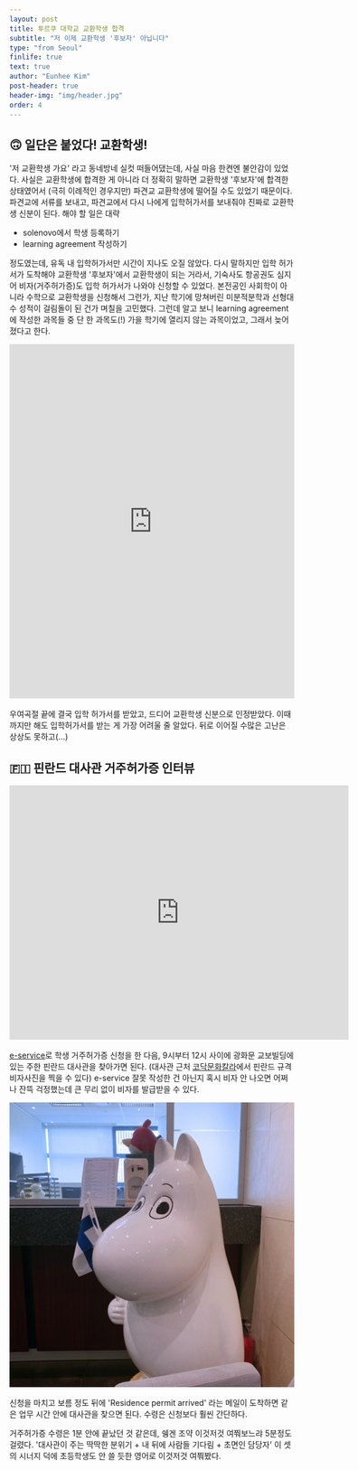 ```yaml
---
layout: post
title: 투르쿠 대학교 교환학생 합격
subtitle: "저 이제 교환학생 '후보자' 아닙니다"
type: "from Seoul"
finlife: true
text: true
author: "Eunhee Kim"
post-header: true
header-img: "img/header.jpg"
order: 4
---
```

## 🙃 일단은 붙었다! 교환학생!

'저 교환학생 가요' 라고 동네방네 실컷 떠들어댔는데, 사실 마음 한켠엔 불안감이 있었다. 사실은 교환학생에 합격한 게 아니라 더 정확히 말하면 교환학생 '후보자'에 합격한 상태였어서 (극히 이례적인 경우지만) 파견교 교환학생에 떨어질 수도 있었기 때문이다. 파견교에 서류를 보내고, 파견교에서 다시 나에게 입학허가서를 보내줘야 진짜로 교환학생 신분이 된다. 해야 할 일은 대략

* solenovo에서 학생 등록하기
* learning agreement 작성하기

정도였는데, 유독 내 입학허가서만 시간이 지나도 오질 않았다. 다시 말하지만 입학 허가서가 도착해야 교환학생 '후보자'에서 교환학생이 되는 거라서, 기숙사도 항공권도 심지어 비자(거주허가증)도 입학 허가서가 나와야 신청할 수 있었다. 본전공인 사회학이 아니라 수학으로 교환학생을 신청해서 그런가, 지난 학기에 망쳐버린 미분적분학과 선형대수 성적이 걸림돌이 된 건가 며칠을 고민했다. 그런데 알고 보니 learning agreement에 작성한 과목들 중 단 한 과목도(!) 가을 학기에 열리지 않는 과목이었고, 그래서 늦어졌다고 한다.

<iframe src="https://www.linkedin.com/embed/feed/update/urn:li:ugcPost:6534078390603956224" height="627" width="504" frameborder="0" allowfullscreen="" title="삽입된 업데이트"></iframe>

우여곡절 끝에 결국 입학 허가서를 받았고, 드디어 교환학생 신분으로 인정받았다. 이때까지만 해도 입학허가서를 받는 게 가장 어려울 줄 알았다. 뒤로 이어질 수많은 고난은 상상도 못하고(...)



## 🇫🇮 핀란드 대사관 거주허가증 인터뷰

<iframe src="https://www.google.com/maps/embed?pb=!1m18!1m12!1m3!1d3162.332140546246!2d126.97567151472072!3d37.57079587979711!2m3!1f0!2f0!3f0!3m2!1i1024!2i768!4f13.1!3m3!1m2!1s0x357cbd273168acdf%3A0xcd69f08fed2a29fb!2z7KO87ZWcIO2VgOuegOuTnCDrjIDsgqzqtIA!5e0!3m2!1sko!2skr!4v1561129810350!5m2!1sko!2skr" width="600" height="450" frameborder="0" style="border:0" allowfullscreen></iframe>

[e-service](https://finlandabroad.fi/web/kor/frontpage)로 학생 거주허가증 신청을 한 다음, 9시부터 12시 사이에 광화문 교보빌딩에 있는 주한 핀란드 대사관을 찾아가면 된다. (대사관 근처 <u>코닥문화칼라</u>에서 핀란드 규격 비자사진을 찍을 수 있다) e-service 잘못 작성한 건 아닌지 혹시 비자 안 나오면 어쩌나 잔뜩 걱정했는데 큰 무리 없이 비자를 발급받을 수 있다. 

![대사관의 무민](img/moomin.jpg)

신청을 마치고 보름 정도 뒤에 'Residence permit arrived' 라는 메일이 도착하면 같은 업무 시간 안에 대사관을 찾으면 된다. 수령은 신청보다 훨씬 간단하다. 

거주허가증 수령은 1분 안에 끝났던 것 같은데, 쉥겐 조약 이것저것 여쭤보느랴 5분정도 걸렸다. '대사관이 주는 딱딱한 분위기 + 내 뒤에 사람들 기다림 + 초면인 담당자' 이 셋의 시너지 덕에 초등학생도 안 쓸 듯한 영어로 이것저것 여쭤봤다. 